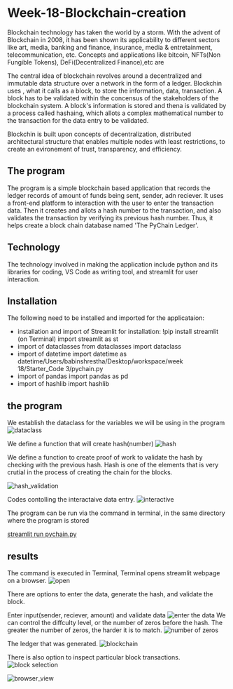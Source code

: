 # Week-18-Blockchain-creation

Blockchain technology has taken the world by a storm. With the advent of Blockchain in 2008, it has been shown its applicability to different sectors like art, media, banking and finance, insurance, media & entretainment, telecommunication, etc. Concepts and applications like bitcoin, NFTs(Non Fungible Tokens), DeFi(Decentralized Finance),etc are

The central idea of blockchain revolves around a decentralized and immutable data structure over a network in the form of a ledger. Blockchin uses , what it calls as a block, to store the information, data, transaction. A block has to be validated within the concensus of the stakeholders of the blockchain system. A block's information is stored and thena is validated by a process called hashaing, which allots a complex mathematical number to the transaction for the data entry to be validated.  

Blockchin is built upon concepts of decentralization, distributed architectural structure that enables multiple nodes with least restrictions, to create an evironement of trust, transparency, and efficiency. 

## The program

The program is a simple blockchain based application that records the ledger records of amount of funds being sent, sender, adn reciever. It uses a front-end platform to interaction with the user to enter the transaction data. Then it creates and allots a hash number to the transaction, and also validates the transaction by verifying its previous hash number. Thus, it helps create a block chain database named 'The PyChain Ledger'.

## Technology
The technology involved in making the application include python and its libraries for coding, VS Code as writing tool, and streamlit for user interaction.

## Installation

The following need to be installed and imported for the applicataion:

* installation and import of Streamlit
    for installation: !pip install streamlit (on Terminal)
    import streamlit as st
* import of dataclasses
    from dataclasses import dataclass
* import of datetime
    import datetime as datetime/Users/babinshrestha/Desktop/workspace/week 18/Starter_Code 3/pychain.py
* import of pandas 
    import pandas as pd
* import of hashlib
    import hashlib

## the program

We establish the dataclass for the variables we will be using in the program
![dataclass](./images/dataclass.png)

We define a function that will create hash(number)
![hash](./images/hash.png)

We define a function to create proof of work to validate the hash by checking with the previous hash. Hash is one of the elements that is very crutial in the process of creating the chain for the blocks.

![hash_validation](./images/hash_validation.png)


Codes contolling the interactaive data entry.
![interactive](./images/interactive.png)


The program can be run via the command in terminal, in the same directory where the program is stored

<u> streamlit run pychain.py</u>

## results

The command is executed in Terminal, Terminal opens streamlit webpage on a browser.
![open](./images/loading.png)

There are options to enter the data, generate the hash, and validate the block.

Enter input(sender, reciever, amount) and validate data
![enter the data](./images/Entry.png)
We can control the diffculty level, or the number of zeros before the hash. The greater the number of zeros, the harder it is to match.
![number of zeros](./images/hash_num.png)

The ledger that was generated.
![blockchain](./images/block.png)

There is also option to inspect particular block transactions.
![block selection](./images/selection.png)

![browser_view](./images/browser_view.png)